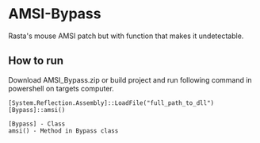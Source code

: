 # AMSI-Bypass
Rasta's mouse AMSI patch but with function that makes it undetectable.

## How to run
Download AMSI_Bypass.zip or build project and run following command in powershell on targets computer.

```console
[System.Reflection.Assembly]::LoadFile("full_path_to_dll")
[Bypass]::amsi()
```
```
[Bypass] - Class
amsi() - Method in Bypass class
```
